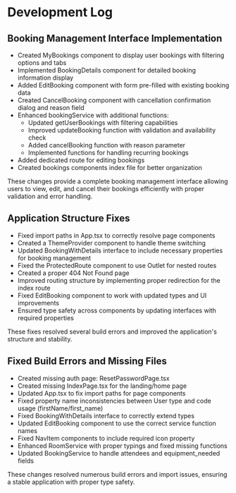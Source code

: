 
# Development Log

## Booking Management Interface Implementation

- Created MyBookings component to display user bookings with filtering options and tabs
- Implemented BookingDetails component for detailed booking information display
- Added EditBooking component with form pre-filled with existing booking data
- Created CancelBooking component with cancellation confirmation dialog and reason field
- Enhanced bookingService with additional functions:
  - Updated getUserBookings with filtering capabilities
  - Improved updateBooking function with validation and availability check
  - Added cancelBooking function with reason parameter
  - Implemented functions for handling recurring bookings
- Added dedicated route for editing bookings
- Created bookings components index file for better organization

These changes provide a complete booking management interface allowing users to view, edit, and cancel their bookings efficiently with proper validation and error handling.

## Application Structure Fixes

- Fixed import paths in App.tsx to correctly resolve page components
- Created a ThemeProvider component to handle theme switching
- Updated BookingWithDetails interface to include necessary properties for booking management
- Fixed the ProtectedRoute component to use Outlet for nested routes
- Created a proper 404 Not Found page
- Improved routing structure by implementing proper redirection for the index route
- Fixed EditBooking component to work with updated types and UI improvements
- Ensured type safety across components by updating interfaces with required properties

These fixes resolved several build errors and improved the application's structure and stability.

## Fixed Build Errors and Missing Files

- Created missing auth page: ResetPasswordPage.tsx
- Created missing IndexPage.tsx for the landing/home page
- Updated App.tsx to fix import paths for page components
- Fixed property name inconsistencies between User type and code usage (firstName/first_name)
- Fixed BookingWithDetails interface to correctly extend types
- Updated EditBooking component to use the correct service function names 
- Fixed NavItem components to include required icon property
- Enhanced RoomService with proper typings and fixed missing functions
- Updated BookingService to handle attendees and equipment_needed fields

These changes resolved numerous build errors and import issues, ensuring a stable application with proper type safety.

